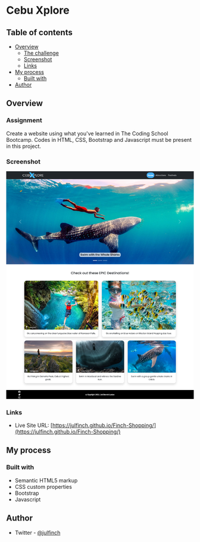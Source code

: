 # Cebu Xplore

## Table of contents

- [Overview](#overview)
  - [The challenge](#the-challenge)
  - [Screenshot](#screenshot)
  - [Links](#links)
- [My process](#my-process)
  - [Built with](#built-with)
- [Author](#author)

## Overview

### Assignment

Create a website using what you've learned in The Coding School Bootcamp. Codes in HTML, CSS, Bootstrap and Javascript must be present in this project.

### Screenshot

![](./Cebu_Xplore.png)

### Links

- Live Site URL: [https://julfinch.github.io/Finch-Shopping/](https://julfinch.github.io/Finch-Shopping/)

## My process

### Built with

- Semantic HTML5 markup
- CSS custom properties
- Bootstrap
- Javascript

## Author

- Twitter - [@julfinch](https://www.twitter.com/julfinch)
